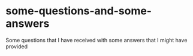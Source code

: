 # some-questions-and-some-answers

Some questions that I have received with some answers that I might have provided
